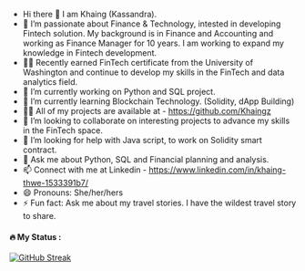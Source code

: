 - Hi there 👋 I am Khaing (Kassandra).
- 👀 I’m passionate about Finance & Technology, intested in developing Fintech solution. My background is in Finance and Accounting and working as Finance Manager for 10       years. I am working to expand my knowledge in Fintech development.
- 🧑‍🎓 Recently earned FinTech certificate from the University of Washington and continue to develop my skills in the FinTech and data analytics field.
- 🔭 I’m currently working on Python and SQL project.
- 🌱 I’m currently learning Blockchain Technology. (Solidity, dApp Building)
- 👨‍💻 All of my projects are available at - https://github.com/Khaingz
- 👯 I’m looking to collaborate on interesting projects to advance my skills in the FinTech space.
- 🤔 I’m looking for help with Java script, to work on Solidity smart contract.
- 💬 Ask me about Python, SQL and Financial planning and analysis.
- 📫 Connect with me at Linkedin - https://www.linkedin.com/in/khaing-thwe-1533391b7/
- 😄 Pronouns: She/her/hers
- ⚡ Fun fact: Ask me about my travel stories. I have the wildest travel story to share. 

#### 🔥 My Status :
[![GitHub Streak](https://github-readme-streak-stats.herokuapp.com?user=Khaingz&hide_border=true)](https://git.io/streak-stats)
